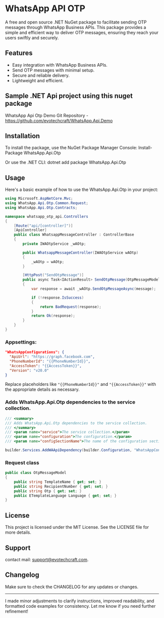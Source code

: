 # WhatsApp API OTP

A free and open source .NET NuGet package to facilitate sending OTP messages through WhatsApp Business APIs. This package provides a simple and efficient way to deliver OTP messages, ensuring they reach your users swiftly and securely.

## Features

- Easy integration with WhatsApp Business APIs.
- Send OTP messages with minimal setup.
- Secure and reliable delivery.
- Lightweight and efficient.

## Sample .NET Api project using this nuget package

WhatsApp Api Otp Demo Git Repository - https://github.com/evotechcraft/WhatsApp.Api.Demo

## Installation

To install the package, use the NuGet Package Manager Console:
Install-Package WhatsApp.Api.Otp


Or use the .NET CLI:
dotnet add package WhatsApp.Api.Otp


## Usage

Here's a basic example of how to use the WhatsApp.Api.Otp in your project:

```csharp
using Microsoft.AspNetCore.Mvc;
using WhatsApp.Api.Otp.Common.Request;
using WhatsApp.Api.Otp.Contracts;

namespace whatsapp_otp_api.Controllers
{
    [Route("api/[controller]")]
    [ApiController]
    public class WhatsappMessageController : ControllerBase
    {
        private IWAOtpService _wAOtp;

        public WhatsappMessageController(IWAOtpService wAOtp)
        {
            _wAOtp = wAOtp;
        }

        [HttpPost("SendOtpMessage")]
        public async Task<IActionResult> SendOtpMessage(OtpMessageModel message)
        {
            var response = await _wAOtp.SendOtpMessageAsync(message);

            if (!response.IsSuccess)
            {
                return BadRequest(response);
            }
            return Ok(response);
        }
    }
}

```

### Appsettings:

``` json
"WhatsAppConfigurations": {
  "ApiUrl": "https://graph.facebook.com",
  "PhoneNumberId": "{{PhoneNumberId}}",
  "AccessToken": "{{AccessToken}}",
  "Version": "v20.0"
}
```
Replace placeholders like `"{{PhoneNumberId}}"` and `"{{AccessToken}}"` with the appropriate details as necessary.

### Adds WhatsApp.Api.Otp dependencies to the service collection.

``` csharp
/// <summary>
/// Adds WhatsApp.Api.Otp dependencies to the service collection.
/// </summary>
/// <param name="service">The service collection.</param>
/// <param name="configuration">The configuration.</param>
/// <param name="configSectionName">The name of the configuration section (optional).</param>

builder.Services.AddWAApiDependency(builder.Configuration, "WhatsAppConfigurations");

```

### Request class
``` csharp
public class OtpMessageModel
{
    public string TemplateName { get; set; }
    public string RecipientNumber { get; set; }
    public string Otp { get; set; }
    public ETemplateLanguage Language { get; set; }
}
```

## License
This project is licensed under the MIT License. See the LICENSE file for more details.

## Support
contact mail: support@evotechcraft.com.

## Changelog
Make sure to check the CHANGELOG for any updates or changes.

***

I made minor adjustments to clarify instructions, improved readability, and formatted code examples for consistency. Let me know if you need further refinement!
